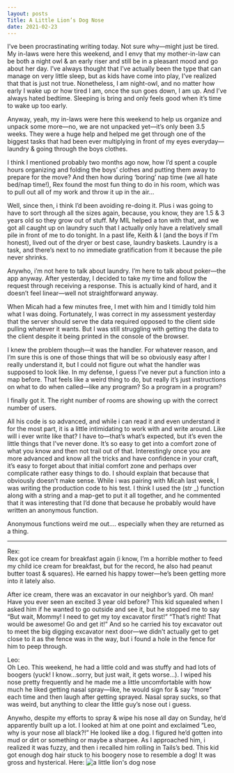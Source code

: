 ```yaml
---
layout: posts
Title: A Little Lion’s Dog Nose
date: 2021-02-23
---
```


I’ve been procrastinating writing today.  Not sure why—might just be tired.  My in-laws were here this weekend, and I envy that my mother-in-law can be both a night owl & an early riser and still be in a pleasant mood and go about her day.  I’ve always thought that I’ve actually been the type that can manage on very little sleep, but as kids have come into play, I’ve realized that that is just not true.  Nonetheless, I am night-owl, and no matter how early I wake up or how tired I am, once the sun goes down, I am up.  And I’ve always hated bedtime.  Sleeping is bring and only feels good when it’s time to wake up too early.  

Anyway, yeah, my in-laws were here this weekend to help us organize and unpack some more—no, we are not unpacked yet—it’s only been 3.5 weeks.  They were a huge help and helped me get through one of the biggest tasks that had been ever multiplying in front of my eyes everyday—laundry & going through the boys clothes.

I think I mentioned probably two months ago now, how I’d spent a couple hours organizing and folding the boys’ clothes and putting them away to prepare for the move?  And then how during ‘boring’ nap time (we all hate bed/nap time!), Rex found the most fun thing to do in his room, which was to pull out all of my work and throw it up in the air...

Well, since then, i think I’d been avoiding re-doing it.  Plus i was going to have to sort through all the sizes again, because, you know, they are 1.5 & 3 years old so they grow out of stuff.  My MIL helped a ton with that, and we got all caught up on laundry such that I actually only have a relatively small pile in front of me to do tonight.  In a past life, Keith & I (and the boys if I’m honest), lived out of the dryer or best case, laundry baskets.  Laundry is a task, and there’s next to no immediate gratification from it because the pile never shrinks.  

Anywho, i’m not here to talk about laundry.  I’m here to talk about poker—the app anyway.  After yesterday, I decided to take my time and follow the request through receiving a response.  This is actually kind of hard, and it doesn’t feel linear—well not straightforward anyway.  

When Micah had a few minutes free, I met with him and I timidly told him what I was doing.  Fortunately, I was correct in my assessment yesterday that the server should serve the data required opposed to the client side pulling whatever it wants.  But I was still struggling with getting the data to the client despite it being printed in the console of the browser.  

I knew the problem though—it was the handler.  For whatever reason, and I’m sure this is one of those things that will be so obviously easy after I really understand it, but I could not figure out what the handler was supposed to look like.  In my defense, I guess I’ve never put a function into a map before.  That feels like a weird thing to do, but really it’s just instructions on what to do when called—like any program?  So a program in a program?  

I finally got it.  The right number of rooms are showing up with the correct number of users.  

All his code is so advanced, and while i can read it and even understand it for the most part, it is a little intimidating to work with and write around.  Like will i ever write like that?  I have to—that’s what’s expected, but it’s even the little things that I’ve never done.  It’s so easy to get into a comfort zone of what you know and then not trail out of that.  Interestingly once you are more advanced and know all the tricks and have confidence in your craft, it’s easy to forget about that initial comfort zone and perhaps over complicate rather easy things to do.  I should explain that because that obviously doesn’t make sense.  While i was pairing with Micah last week, I was writing the production code to his test.  I think I used the (str _) function along with a string and a map-get to put it all together, and he commented that it was interesting that I’d done that because he probably would have written an anonymous function.  

Anonymous functions weird me out…. especially when they are returned as a thing.  


***

Rex:  
Rex got ice cream for breakfast again (i know, I’m a horrible mother to feed my child ice cream for breakfast, but for the record, he also had peanut butter toast & squares).  He earned his happy tower—he’s been getting more into it lately also.  

After ice cream, there was an excavator in our neighbor’s yard.  Oh man!  Have you ever seen an excited 3 year old before?  This kid squealed when I asked him if he wanted to go outside and see it, but he stopped me to say “But wait, Mommy!  I need to get my toy excavator first!”  “That’s right!  That would be awesome!  Go and get it!”  And so he carried his toy excavator out to meet the big digging excavator next door—we didn’t actually get to get close to it as the fence was in the way, but i found a hole in the fence for him to peep through.

Leo:  
Oh Leo.  This weekend, he had a little cold and was stuffy and had lots of boogers (yuck! I know...sorry, but just wait, it gets worse...). I wiped his nose pretty frequently and he made me a little uncomfortable with how much he liked getting nasal spray—like, he would sign for & say “more” each time and then laugh after getting sprayed.  Nasal spray sucks, so that was weird, but anything to clear the little guy’s nose out i guess. 

Anywho, despite my efforts to spray & wipe his nose all day on Sunday, he’d apparently built up a lot.  I looked at him at one point and exclaimed “Leo, why is your nose all black?!”  He looked like a dog.  I figured he’d gotten into mud or dirt or something or maybe a sharpee.  As I approached him, i realized it was fuzzy, and then i recalled him rolling in Tails’s bed.  This kid got enough dog hair stuck to his boogery nose to resemble a dog!  It was gross and hysterical.  Here:
![a little lion's dog nose](https://maniginam.github.io/blog/pics&vids/aLittleLionsDogNose.jpeg#thumbnail)
